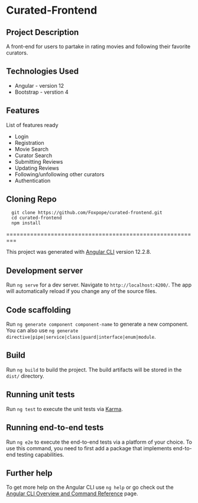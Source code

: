 # Curated-Frontend

## Project Description

A front-end for users to partake in rating movies and following their favorite curators.

## Technologies Used

* Angular - version 12 
* Bootstrap - verstion 4 


## Features

List of features ready  
* Login  
* Registration
* Movie Search
* Curator Search
* Submitting Reviews
* Updating Reviews 
* Following/unfollowing other curators
* Authentication

## Cloning Repo
```shell
  git clone https://github.com/Foxpope/curated-frontend.git
  cd curated-frontend
  npm install
```
=========================================================

This project was generated with [Angular CLI](https://github.com/angular/angular-cli) version 12.2.8.

## Development server

Run `ng serve` for a dev server. Navigate to `http://localhost:4200/`. The app will automatically reload if you change any of the source files.

## Code scaffolding

Run `ng generate component component-name` to generate a new component. You can also use `ng generate directive|pipe|service|class|guard|interface|enum|module`.

## Build

Run `ng build` to build the project. The build artifacts will be stored in the `dist/` directory.

## Running unit tests

Run `ng test` to execute the unit tests via [Karma](https://karma-runner.github.io).

## Running end-to-end tests

Run `ng e2e` to execute the end-to-end tests via a platform of your choice. To use this command, you need to first add a package that implements end-to-end testing capabilities.

## Further help

To get more help on the Angular CLI use `ng help` or go check out the [Angular CLI Overview and Command Reference](https://angular.io/cli) page.
